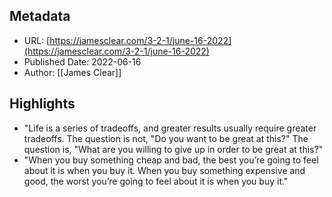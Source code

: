 ## Metadata
* URL: [https://jamesclear.com/3-2-1/june-16-2022](https://jamesclear.com/3-2-1/june-16-2022)
* Published Date: 2022-06-16
* Author: [[James Clear]]

## Highlights
* "Life is a series of tradeoffs, and greater results usually require greater tradeoffs. The question is not, "Do you want to be great at this?" The question is, "What are you willing to give up in order to be great at this?"
* "When you buy something cheap and bad, the best you’re going to feel about it is when you buy it. When you buy something expensive and good, the worst you’re going to feel about it is when you buy it."